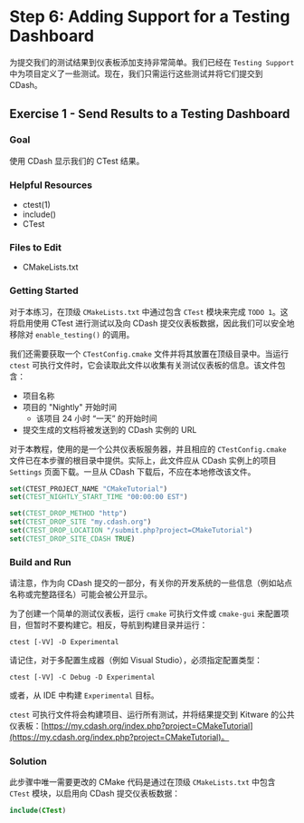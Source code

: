 # Step 6: Adding Support for a Testing Dashboard

为提交我们的测试结果到仪表板添加支持非常简单。我们已经在 `Testing Support` 中为项目定义了一些测试。现在，我们只需运行这些测试并将它们提交到 CDash。

## Exercise 1 - Send Results to a Testing Dashboard

### Goal

使用 CDash 显示我们的 CTest 结果。

### Helpful Resources

- ctest(1)
- include()
- CTest

### Files to Edit

- CMakeLists.txt

### Getting Started

对于本练习，在顶级 `CMakeLists.txt` 中通过包含 `CTest` 模块来完成 `TODO 1`。这将启用使用 CTest 进行测试以及向 CDash 提交仪表板数据，因此我们可以安全地移除对 `enable_testing()` 的调用。

我们还需要获取一个 `CTestConfig.cmake` 文件并将其放置在顶级目录中。当运行 `ctest` 可执行文件时，它会读取此文件以收集有关测试仪表板的信息。该文件包含：

- 项目名称
- 项目的 "Nightly" 开始时间
  - 该项目 24 小时 “一天” 的开始时间
- 提交生成的文档将被发送到的 CDash 实例的 URL

对于本教程，使用的是一个公共仪表板服务器，并且相应的 `CTestConfig.cmake` 文件已在本步骤的根目录中提供。实际上，此文件应从 CDash 实例上的项目 `Settings` 页面下载。一旦从 CDash 下载后，不应在本地修改该文件。

```cmake
set(CTEST_PROJECT_NAME "CMakeTutorial")
set(CTEST_NIGHTLY_START_TIME "00:00:00 EST")

set(CTEST_DROP_METHOD "http")
set(CTEST_DROP_SITE "my.cdash.org")
set(CTEST_DROP_LOCATION "/submit.php?project=CMakeTutorial")
set(CTEST_DROP_SITE_CDASH TRUE)
```

### Build and Run

请注意，作为向 CDash 提交的一部分，有关你的开发系统的一些信息（例如站点名称或完整路径名）可能会被公开显示。

为了创建一个简单的测试仪表板，运行 `cmake` 可执行文件或 `cmake-gui` 来配置项目，但暂时不要构建它。相反，导航到构建目录并运行：

```shell
ctest [-VV] -D Experimental
```

请记住，对于多配置生成器（例如 Visual Studio），必须指定配置类型：

```shell
ctest [-VV] -C Debug -D Experimental
```

或者，从 IDE 中构建 `Experimental` 目标。

`ctest` 可执行文件将会构建项目、运行所有测试，并将结果提交到 Kitware 的公共仪表板：[https://my.cdash.org/index.php?project=CMakeTutorial](https://my.cdash.org/index.php?project=CMakeTutorial)。

### Solution

此步骤中唯一需要更改的 CMake 代码是通过在顶级 `CMakeLists.txt` 中包含 `CTest` 模块，以启用向 CDash 提交仪表板数据：

```cmake
include(CTest)
```
